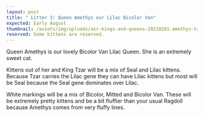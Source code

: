 ```yaml
---
layout: post
title: " Litter 3: Queen Amethys our Lilac Bicolor Van"
expected: Early August
thumbnail: /assets/img/uploads/asr-kings-and-queens-20210201-amethys-takes-over-the-ironing-board.png
reserved: Some kittens are reserved.
---
```

Queen Amethys is our lovely Bicolor Van Lilac Queen. She is an extremely sweet cat. 

Kittens out of her and King Tzar will be a mix of Seal and Lilac kittens. Because Tzar carries the Lilac gene they can have Lilac kittens but most will be Seal because the Seal gene dominates over Lilac. 

White markings will be a mix of Bicolor, Mitted and Bicolor Van. These will be extremely pretty kittens and be a bit fluffier than your usual Ragdoll because Amethys comes from very fluffy lines.
